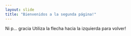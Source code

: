 ```yaml
---
layout: slide
title: "Bienvenidos a la segunda página!"
---
```

Ni p... gracia
Utiliza la flecha hacia la izquierda para volver!